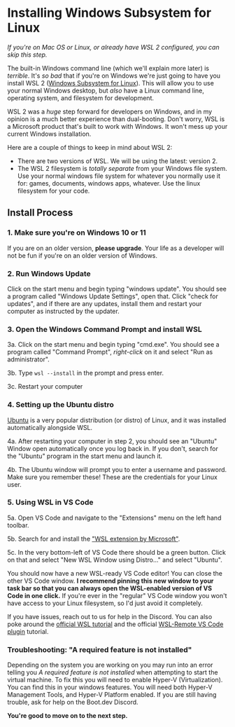 # Installing Windows Subsystem for Linux

*If you're on Mac OS or Linux, or already have WSL 2 configured, you can skip this step.*

The built-in Windows command line (which we'll explain more later) is *terrible*. It's *so bad* that if you're on Windows we're just going to have you install WSL 2 ([Windows Subsystem for Linux](https://learn.microsoft.com/en-us/windows/wsl/about)). This will allow you to use your normal Windows desktop, but *also* have a Linux command line, operating system, and filesystem for development.

WSL 2 was a *huge* step forward for developers on Windows, and in my opinion is a much better experience than dual-booting. Don't worry, WSL is a Microsoft product that's built to work with Windows. It won't mess up your current Windows installation.

Here are a couple of things to keep in mind about WSL 2:

* There are two versions of WSL. We will be using the latest: version 2.
* The WSL 2 filesystem is *totally separate* from your Windows file system. Use your normal windows file system for whatever you normally use it for: games, documents, windows apps, whatever. Use the linux filesystem for your code.

## Install Process

### 1. Make sure you're on Windows 10 or 11

If you are on an older version, **please upgrade**. Your life as a developer will not be fun if you're on an older version of Windows.

### 2. Run Windows Update

Click on the start menu and begin typing "windows update". You should see a program called "Windows Update Settings", open that. Click "check for updates", and if there are any updates, install them and restart your computer as instructed by the updater.

### 3. Open the Windows Command Prompt and install WSL

3a. Click on the start menu and begin typing "cmd.exe". You should see a program called "Command Prompt", *right-click* on it and select "Run as administrator".

3b. Type `wsl --install` in the prompt and press enter.

3c. Restart your computer

### 4. Setting up the Ubuntu distro

[Ubuntu](https://ubuntu.com/about) is a very popular distribution (or distro) of Linux, and it was installed automatically alongside WSL.

4a. After restarting your computer in step 2, you should see an "Ubuntu" Window open automatically once you log back in. If you don't, search for the "Ubuntu" program in the start menu and launch it.

4b. The Ubuntu window will prompt you to enter a username and password. Make sure you remember these! These are the credentials for your Linux user.

### 5. Using WSL in VS Code

5a. Open VS Code and navigate to the "Extensions" menu on the left hand toolbar. 

5b. Search for and install the ["WSL extension by Microsoft"](https://marketplace.visualstudio.com/items?itemName=ms-vscode-remote.remote-wsl).

5c. In the very bottom-left of VS Code there should be a green button. Click on that and select "New WSL Window using Distro..." and select "Ubuntu".

You should now have a new WSL-ready VS Code editor! You can close the other VS Code window. **I recommend pinning this new window to your task bar so that you can always open the WSL-enabled version of VS Code in one click.** If you're ever in the "regular" VS Code window you won't have access to your Linux filesystem, so I'd just avoid it completely.

If you have issues, reach out to us for help in the Discord. You can also poke around the [official WSL tutorial](https://learn.microsoft.com/en-us/windows/wsl/install) and the official [WSL-Remote VS Code plugin](https://marketplace.visualstudio.com/items?itemName=ms-vscode-remote.remote-wsl) tutorial.

### Troubleshooting: "A required feature is not installed"

Depending on the system you are working on you may run into an error telling you *A required feature is not installed* when attempting to start the virtual machine. To fix this you will need to enable Hyper-V (Virtualization). You can find this in your windows features. You will need both Hyper-V Management Tools, and Hyper-V Platform enabled. If you are still having trouble, ask for help on the Boot.dev Discord.

**You're good to move on to the next step.**
